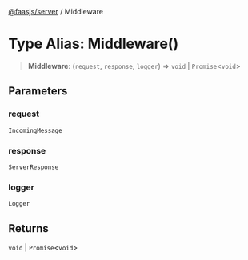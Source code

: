 [@faasjs/server](../README.md) / Middleware

# Type Alias: Middleware()

> **Middleware**: (`request`, `response`, `logger`) => `void` \| `Promise`\<`void`\>

## Parameters

### request

`IncomingMessage`

### response

`ServerResponse`

### logger

`Logger`

## Returns

`void` \| `Promise`\<`void`\>
